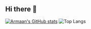 ## Hi there 👋

<!--
**Armxyz1/Armxyz1** is a ✨ _special_ ✨ repository because its `README.md` (this file) appears on your GitHub profile.

Here are some ideas to get you started:

- 🔭 I’m currently working on ...
- 🌱 I’m currently learning ...
- 👯 I’m looking to collaborate on ...
- 🤔 I’m looking for help with ...
- 💬 Ask me about ...
- 📫 How to reach me: ...
- 😄 Pronouns: ...
- ⚡ Fun fact: ...
-->

[![Armaan's GitHub stats](https://github-readme-stats.vercel.app/api?username=Armxyz1&show=reviews,discussions_started,discussions_answered,prs_merged,prs_merged_percentage&show_icons=true&theme=chartreuse-dark&rank_icon=github)](https://github.com/Armxyz1/github-readme-stats)
![Top Langs](https://github-readme-stats.vercel.app/api/top-langs/?username=Armxyz1&hide_progress=true&theme=chartreuse-dark)

